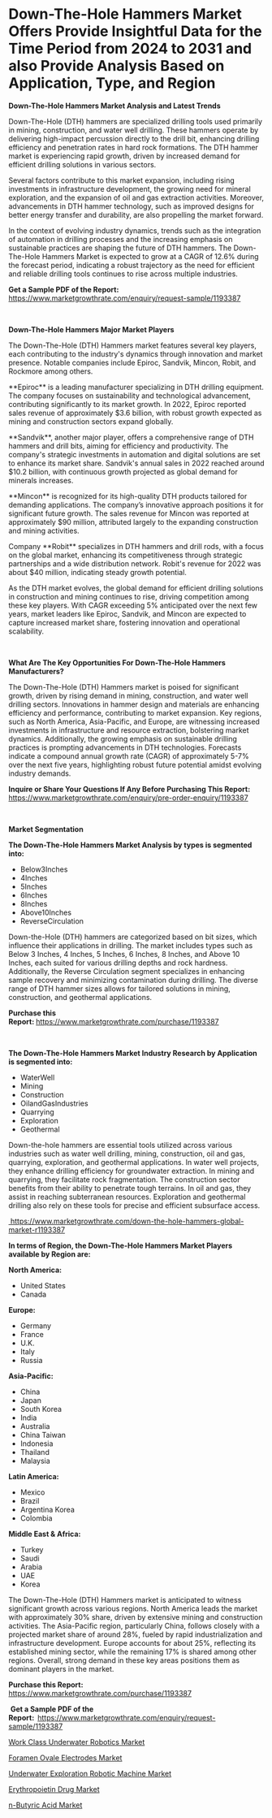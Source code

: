 <p><h1>Down-The-Hole Hammers Market Offers Provide Insightful Data for the Time Period from 2024 to 2031 and also Provide Analysis Based on Application, Type, and Region</h1></p><p><strong>Down-The-Hole Hammers Market Analysis and Latest Trends</strong></p>
<p><p>Down-The-Hole (DTH) hammers are specialized drilling tools used primarily in mining, construction, and water well drilling. These hammers operate by delivering high-impact percussion directly to the drill bit, enhancing drilling efficiency and penetration rates in hard rock formations. The DTH hammer market is experiencing rapid growth, driven by increased demand for efficient drilling solutions in various sectors. </p><p>Several factors contribute to this market expansion, including rising investments in infrastructure development, the growing need for mineral exploration, and the expansion of oil and gas extraction activities. Moreover, advancements in DTH hammer technology, such as improved designs for better energy transfer and durability, are also propelling the market forward.</p><p>In the context of evolving industry dynamics, trends such as the integration of automation in drilling processes and the increasing emphasis on sustainable practices are shaping the future of DTH hammers. The Down-The-Hole Hammers Market is expected to grow at a CAGR of 12.6% during the forecast period, indicating a robust trajectory as the need for efficient and reliable drilling tools continues to rise across multiple industries.</p></p>
<p><strong>Get a Sample PDF of the Report:&nbsp;</strong> <a href="https://www.marketgrowthrate.com/enquiry/request-sample/1193387">https://www.marketgrowthrate.com/enquiry/request-sample/1193387</a></p>
<p>&nbsp;</p>
<p><strong>Down-The-Hole Hammers Major Market Players</strong></p>
<p><p>The Down-The-Hole (DTH) Hammers market features several key players, each contributing to the industry's dynamics through innovation and market presence. Notable companies include Epiroc, Sandvik, Mincon, Robit, and Rockmore among others.</p><p>**Epiroc** is a leading manufacturer specializing in DTH drilling equipment. The company focuses on sustainability and technological advancement, contributing significantly to its market growth. In 2022, Epiroc reported sales revenue of approximately $3.6 billion, with robust growth expected as mining and construction sectors expand globally.</p><p>**Sandvik**, another major player, offers a comprehensive range of DTH hammers and drill bits, aiming for efficiency and productivity. The company's strategic investments in automation and digital solutions are set to enhance its market share. Sandvik's annual sales in 2022 reached around $10.2 billion, with continuous growth projected as global demand for minerals increases.</p><p>**Mincon** is recognized for its high-quality DTH products tailored for demanding applications. The company’s innovative approach positions it for significant future growth. The sales revenue for Mincon was reported at approximately $90 million, attributed largely to the expanding construction and mining activities.</p><p>Company **Robit** specializes in DTH hammers and drill rods, with a focus on the global market, enhancing its competitiveness through strategic partnerships and a wide distribution network. Robit's revenue for 2022 was about $40 million, indicating steady growth potential.</p><p>As the DTH market evolves, the global demand for efficient drilling solutions in construction and mining continues to rise, driving competition among these key players. With CAGR exceeding 5% anticipated over the next few years, market leaders like Epiroc, Sandvik, and Mincon are expected to capture increased market share, fostering innovation and operational scalability.</p></p>
<p>&nbsp;</p>
<p><strong>What Are The Key Opportunities For Down-The-Hole Hammers Manufacturers?</strong></p>
<p><p>The Down-The-Hole (DTH) Hammers market is poised for significant growth, driven by rising demand in mining, construction, and water well drilling sectors. Innovations in hammer design and materials are enhancing efficiency and performance, contributing to market expansion. Key regions, such as North America, Asia-Pacific, and Europe, are witnessing increased investments in infrastructure and resource extraction, bolstering market dynamics. Additionally, the growing emphasis on sustainable drilling practices is prompting advancements in DTH technologies. Forecasts indicate a compound annual growth rate (CAGR) of approximately 5-7% over the next five years, highlighting robust future potential amidst evolving industry demands.</p></p>
<p><strong>Inquire or Share Your Questions If Any Before Purchasing This Report:</strong> <a href="https://www.marketgrowthrate.com/enquiry/pre-order-enquiry/1193387">https://www.marketgrowthrate.com/enquiry/pre-order-enquiry/1193387</a></p>
<p>&nbsp;</p>
<p><strong>Market Segmentation</strong></p>
<p><strong>The Down-The-Hole Hammers Market Analysis by types is segmented into:</strong></p>
<p><ul><li>Below3Inches</li><li>4Inches</li><li>5Inches</li><li>6Inches</li><li>8Inches</li><li>Above10Inches</li><li>ReverseCirculation</li></ul></p>
<p><p>Down-the-Hole (DTH) hammers are categorized based on bit sizes, which influence their applications in drilling. The market includes types such as Below 3 Inches, 4 Inches, 5 Inches, 6 Inches, 8 Inches, and Above 10 Inches, each suited for various drilling depths and rock hardness. Additionally, the Reverse Circulation segment specializes in enhancing sample recovery and minimizing contamination during drilling. The diverse range of DTH hammer sizes allows for tailored solutions in mining, construction, and geothermal applications.</p></p>
<p><strong>Purchase this Report:&nbsp;</strong><a href="https://www.marketgrowthrate.com/purchase/1193387">https://www.marketgrowthrate.com/purchase/1193387</a></p>
<p>&nbsp;</p>
<p><strong>The Down-The-Hole Hammers Market Industry Research by Application is segmented into:</strong></p>
<p><ul><li>WaterWell</li><li>Mining</li><li>Construction</li><li>OilandGasIndustries</li><li>Quarrying</li><li>Exploration</li><li>Geothermal</li></ul></p>
<p><p>Down-the-hole hammers are essential tools utilized across various industries such as water well drilling, mining, construction, oil and gas, quarrying, exploration, and geothermal applications. In water well projects, they enhance drilling efficiency for groundwater extraction. In mining and quarrying, they facilitate rock fragmentation. The construction sector benefits from their ability to penetrate tough terrains. In oil and gas, they assist in reaching subterranean resources. Exploration and geothermal drilling also rely on these tools for precise and efficient subsurface access.</p></p>
<p><a href="https://www.marketgrowthrate.com/down-the-hole-hammers-global-market-r1193387">&nbsp;https://www.marketgrowthrate.com/down-the-hole-hammers-global-market-r1193387</a></p>
<p><strong>In terms of Region, the Down-The-Hole Hammers Market Players available by Region are:</strong></p>
<p>
    <p> <strong> North America: </strong>
        <ul>
            <li>United States</li>
            <li>Canada</li>
        </ul>
        </p> 
    <p> <strong> Europe: </strong>
        <ul>
            <li>Germany</li>
            <li>France</li>
            <li>U.K.</li>
            <li>Italy</li>
            <li>Russia</li>
        </ul>
        </p> 
    <p> <strong> Asia-Pacific: </strong>
        <ul>
            <li>China</li>
            <li>Japan</li>
            <li>South Korea</li>
            <li>India</li>
            <li>Australia</li>
            <li>China Taiwan</li>
            <li>Indonesia</li>
            <li>Thailand</li>
            <li>Malaysia</li>
        </ul>
        </p> 
    <p> <strong> Latin America: </strong>
        <ul>
            <li>Mexico</li>
            <li>Brazil</li>
            <li>Argentina Korea</li>
            <li>Colombia</li>
        </ul>
        </p> 
    <p> <strong> Middle East & Africa: </strong>
        <ul>
            <li>Turkey</li>
            <li>Saudi</li>
            <li>Arabia</li>
            <li>UAE</li>
            <li>Korea</li>
        </ul>
    </p>
    </p>
<p><p>The Down-The-Hole (DTH) Hammers market is anticipated to witness significant growth across various regions. North America leads the market with approximately 30% share, driven by extensive mining and construction activities. The Asia-Pacific region, particularly China, follows closely with a projected market share of around 28%, fueled by rapid industrialization and infrastructure development. Europe accounts for about 25%, reflecting its established mining sector, while the remaining 17% is shared among other regions. Overall, strong demand in these key areas positions them as dominant players in the market.</p></p>
<p><strong>Purchase this Report: </strong><a href="https://www.marketgrowthrate.com/purchase/1193387">https://www.marketgrowthrate.com/purchase/1193387</a></p>
<p>&nbsp;<strong>Get a Sample PDF of the Report:&nbsp;&nbsp;</strong><a href="https://www.marketgrowthrate.com/enquiry/request-sample/1193387">https://www.marketgrowthrate.com/enquiry/request-sample/1193387</a></p>
<p><strong></strong></p>
<p><p><a href="https://issuu.com/reportprime-2/docs/work-class-underwater-robotics-mark_9bfe985cc13eee">Work Class Underwater Robotics Market</a></p><p><a href="https://medium.com/@ayeshasikdar777/navigating-the-foramen-ovale-electrodes-market-expert-analysis-and-market-forecast-for-period-from-f2b284835f14?postPublishedType=repub">Foramen Ovale Electrodes Market</a></p><p><a href="https://issuu.com/reportprime-2/docs/underwater-exploration-robotic-mach_a5a9d9334a73ba">Underwater Exploration Robotic Machine Market</a></p><p><a href="https://medium.com/@ayeshasikdar777/erythropoietin-drug-market-industry-landscape-growth-trajectories-and-global-markets-2faaa6a6cddc?postPublishedType=repub">Erythropoietin Drug Market</a></p><p><a href="https://github.com/ChiragRP21/Market-Research-Report-List-6/blob/main/n-butyric-acid-market.md">n-Butyric Acid Market</a></p></p>